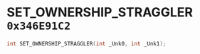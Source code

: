 # SET_OWNERSHIP_STRAGGLER `0x346E91C2`

```cpp
int SET_OWNERSHIP_STRAGGLER(int _Unk0, int _Unk1);
```